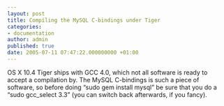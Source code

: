 ```yaml
---
layout: post
title: Compiling the MySQL C-bindings under Tiger
categories:
- documentation
author: admin
published: true
date: 2005-07-11 07:47:22.000000000 +01:00
---
```

<p>OS X 10.4 Tiger ships with <span class="caps">GCC</span> 4.0, which not all software is ready to accept a compilation by. The MySQL C-bindings is such a piece of software, so before doing &#8220;sudo gem install mysql&#8221; be sure that you do a &#8220;sudo gcc_select 3.3&#8221; (you can switch back afterwards, if you fancy).</p>